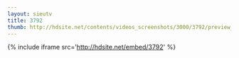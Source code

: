 ```yaml
---
layout: sieutv
title: 3792
thumb: http://hdsite.net/contents/videos_screenshots/3000/3792/preview_360p.mp4.jpg
---
```

{% include iframe src='http://hdsite.net/embed/3792' %}
 

